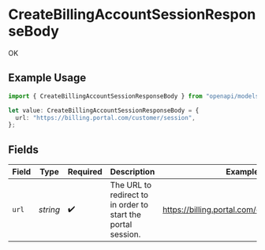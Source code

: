# CreateBillingAccountSessionResponseBody

OK

## Example Usage

```typescript
import { CreateBillingAccountSessionResponseBody } from "openapi/models/operations";

let value: CreateBillingAccountSessionResponseBody = {
  url: "https://billing.portal.com/customer/session",
};
```

## Fields

| Field                                                        | Type                                                         | Required                                                     | Description                                                  | Example                                                      |
| ------------------------------------------------------------ | ------------------------------------------------------------ | ------------------------------------------------------------ | ------------------------------------------------------------ | ------------------------------------------------------------ |
| `url`                                                        | *string*                                                     | :heavy_check_mark:                                           | The URL to redirect to in order to start the portal session. | https://billing.portal.com/customer/session                  |